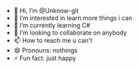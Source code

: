 - 👋 Hi, I’m @Unknow-git
- 👀 I’m interested in learn more things i can
- 🌱 I’m currently learning C#
- 💞️ I’m looking to collaborate on anybody
- 📫 How to reach me u can't
- 😄 Pronouns: nothings
- ⚡ Fun fact: just happy
